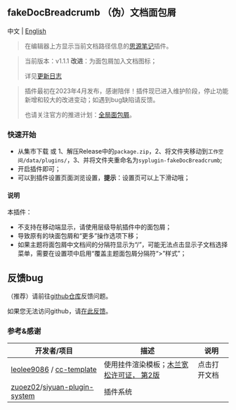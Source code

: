 ## fakeDocBreadcrumb （伪）文档面包屑

中文 | [English](README.md)

> 在编辑器上方显示当前文档路径信息的[思源笔记](https://github.com/siyuan-note/siyuan)插件。

> 当前版本：v1.1.1 **改进**：为面包屑加入文档图标；
>
> 详见[更新日志](CHANGELOG.md)

> 插件最初在2023年4月发布，感谢陪伴！插件现已进入维护阶段，停止功能新增和较大的改进变动；如遇到bug缺陷请反馈。
> 
> 也请关注官方的推进计划：[全局面包屑](https://github.com/siyuan-note/siyuan/issues/3007)。

### 快速开始

- 从集市下载 或 1、解压Release中的`package.zip`，2、将文件夹移动到`工作空间/data/plugins/`，3、并将文件夹重命名为`syplugin-fakeDocBreadcrumb`;
- 开启插件即可；
- 可以到插件设置页面浏览设置，**提示**：设置页可以上下滑动哦；

#### 说明

本插件：
- 不支持在移动端显示，请使用层级导航插件中的面包屑；
- 导致原有的块面包屑和“更多”操作选项下移；
- 如果主题将面包屑中文档间的分隔符显示为“/”，可能无法点击显示子文档选择菜单，需要在设置项中启用“覆盖主题面包屑分隔符“>”样式”；

## 反馈bug

（推荐）请前往[github仓库](https://github.com/OpaqueGlass/syplugin-fakeDocBreadcrumb)反馈问题。

如果您无法访问github，请[在此反馈](https://wj.qq.com/s2/12395364/b69f/)。

### 参考&感谢

| 开发者/项目                                                  | 描述                                                         | 说明         |
| ------------------------------------------------------------ | ------------------------------------------------------------ | ------------ |
| [leolee9086](https://github.com/leolee9086) / [cc-template](https://github.com/leolee9086/cc-template) | 使用挂件渲染模板；[木兰宽松许可证， 第2版](https://github.com/leolee9086/cc-template/blob/main/LICENSE) | 点击打开文档 |
| [zuoez02](https://github.com/zuoez02)/[siyuan-plugin-system](https://github.com/zuoez02/siyuan-plugin-system) | 插件系统                                                     |              |
